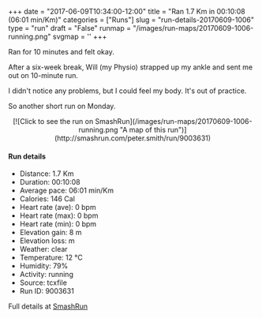 +++
date = "2017-06-09T10:34:00-12:00"
title = "Ran 1.7 Km in 00:10:08 (06:01 min/Km)"
categories = ["Runs"]
slug = "run-details-20170609-1006"
type = "run"
draft = "False"
runmap = "/images/run-maps/20170609-1006-running.png"
svgmap = '<polyline points="0 96, 1 95, 1 92, 0 88, 0 84, 1 82, 1 80, 0 78, 2 76, 2 75, 2 72, 4 69, 4 67, 4 66, 7 63, 9 60, 11 55, 12 53, 14 49, 21 38, 27 28, 29 26, 32 25, 35 23, 36 21, 39 16, 40 14, 43 9, 45 5, 47 6, 53 9, 63 15, 69 19, 88 30, 96 36, 98 37, 100 38, 98 37, 58 12, 52 9, 49 7, 46 6, 40 5, 38 6, 38 8, 37 11, 34 15, 25 30, 20 38, 18 43, 16 45, 14 50, 12 51, 10 50, 8 50, 5 49, 5 49">'
+++

Ran for 10 minutes and felt okay. 

After a six-week break, Will (my Physio) strapped up my ankle and sent me out on 10-minute run. 

I didn't notice any problems, but I could feel my body. It's out of practice. 

So another short run on Monday. 

<!--more-->

<center>
[![Click to see the run on SmashRun](/images/run-maps/20170609-1006-running.png "A map of this run")](http://smashrun.com/peter.smith/run/9003631)
</center>

#### Run details

* Distance: 1.7 Km
* Duration: 00:10:08
* Average pace: 06:01 min/Km
* Calories: 146 Cal
* Heart rate (ave): 0 bpm
* Heart rate (max): 0 bpm
* Heart rate (min): 0 bpm
* Elevation gain: 8 m
* Elevation loss:  m
* Weather: clear
* Temperature: 12 &deg;C
* Humidity: 79%
* Activity: running
* Source: tcxfile
* Run ID: 9003631

Full details at [SmashRun](http://smashrun.com/peter.smith/run/9003631)